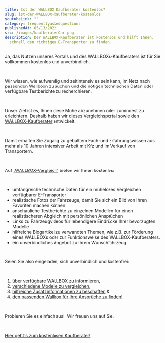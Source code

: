```yaml
---
title: Ist der WALLBOX-Kaufberater kostenlos?
slug: ist-der-WALLBOX-kaufberater-kostenlos
youtubeLink: ""
category: frequentlyaskedquestions
publishedAt: 05/13/2022
src: /images/kaufberaterCar.png
description: Der WALLBOX-Kaufberater ist kostenlos und hilft Ihnen,
  schnell den richtigen E-Transporter zu finden.
---
```


Ja, das Nutzen unseres Portals und des WALLBOXs-Kaufberaters ist für Sie vollkommen kostenlos und unverbindlich.

<br />

Wir wissen, wie aufwendig und zeitintensiv es sein kann, im Netz nach passenden Wallboxn zu suchen und die nötigen technischen Daten oder verfügbare Testberichte zu recherchieren.

<br />

Unser Ziel ist es, Ihnen diese Mühe abzunehmen oder zumindest zu erleichtern. Deshalb haben wir dieses Vergleichsportal sowie den [WALLBOX-Kaufberater](https://preview-WALLBOX-vergleich.vercel.app/caradvisor) entwickelt.

<br />

Damit erhalten Sie Zugang zu geballtem Fach-und Erfahrungswissen aus mehr als 10 Jahren intensiver Arbeit mit Kfz und im Verkauf von Transportern.

<br />

Auf [„WALLBOX-Vergleich“](https://preview-WALLBOX-vergleich.vercel.app/) bieten wir Ihnen kostenlos:

<br />

- umfangreiche technische Daten für ein müheloses Vergleichen verfügbarer E-Transporter
- realistische Fotos der Fahrzeuge, damit Sie sich ein Bild von Ihren Favoriten machen können
- anschauliche Testberichte zu einzelnen Modellen für einen realistischeren Abgleich mit persönlichen Ansprüchen
- Links zu Fahrzeugvideos für lebendigere Eindrücke Ihrer bevorzugten Modelle
- hilfreiche Blogartikel zu verwandten Themen, wie z.B. zur Förderung eines WALLBOXs oder zur Funktionsweise des WALLBOX-Kaufberaters.
- ein unverbindliches Angebot zu Ihrem Wunschfahrzeug.

<br />

Seien Sie also eingeladen, sich unverbindlich und kostenfrei:

<br />

1. [über verfügbare WALLBOX zu informieren](https://preview-WALLBOX-vergleich.vercel.app/),
2. [verschiedene Modelle zu vergleichen](https://preview-WALLBOX-vergleich.vercel.app/comparePage),
3. [hilfreiche Zusatzinformationen zu beschaffen](https://preview-WALLBOX-vergleich.vercel.app/magazin) &
4. [den passenden Wallbox für Ihre Ansprüche zu finden!](https://preview-WALLBOX-vergleich.vercel.app/caradvisor)

<br />

Probieren Sie es einfach aus!  Wir freuen uns auf Sie.

<br />

[Hier geht´s zum kostenlosen Kaufberater!](https://preview-WALLBOX-vergleich.vercel.app/caradvisor)
